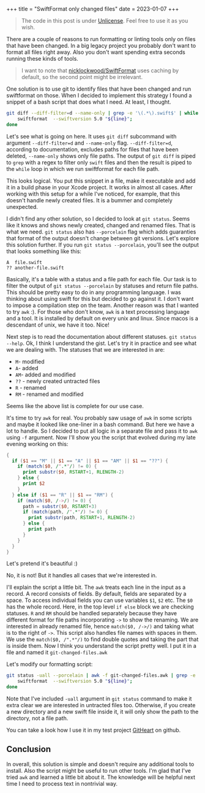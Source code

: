 +++
title = "SwiftFormat only changed files"
date = 2023-01-07
+++

> The code in this post is under [Unlicense](/licenses/unlicense.txt).
> Feel free to use it as you wish.

There are a couple of reasons to run formatting or linting tools only on files
that have been changed. In a big legacy project you probably don't want to
format all files right away. Also you don't want spending extra seconds running
these kinds of tools.

> I want to note that [nicklockwood/SwiftFormat](https://github.com/nicklockwood/SwiftFormat)
> uses caching by default, so the second point might be irrelevant. 

One solution is to use git to identify files that have been changed and run
swiftformat on those. When I decided to implement this strategy I found a
snippet of a bash script that does what I need. At least, I thought.

```bash
git diff --diff-filter=d --name-only | grep -e '\(.*\).swift$' | while read line; do
    swiftformat  --swiftversion 5.0 "${line}";
done
```

Let's see what is going on here. It uses `git diff` subcommand with argument
`--diff-filter=d` and `--name-only` flag. `--diff-filter=d`, according to
documentation, excludes paths for files that have been deleted, `--name-only`
shows only file paths. The output of `git diff` is piped to `grep` with a regex
to filter only `swift` files and then the result is piped to the `while` loop
in which we run swiftformat for each file path.

This looks logical. You put this snippet in a file, make it executable and
add it in a build phase in your Xcode project. It works in almost all cases.
After working with this setup for a while I've noticed, for example, that this
doesn't handle newly created files. It is a bummer and completely unexpected.

I didn't find any other solution, so I decided to look at `git status`. Seems
like it knows and shows newly created, changed and renamed files. That is what
we need. `git status` also has `--porcelain` flag which adds guaranties that
format of the output doesn't change between git versions. Let's explore this
solution further. If you run `git status --porcelain`, you'll see the output
that looks something like this:
```
A  file.swift
?? another-file.swift
```

Basically, it's a table with a status and a file path for each file. Our task
is to filter the output of `git status --porcelain` by statuses and return
file paths. This should be pretty easy to do in any programming language. I was
thinking about using swift for this but decided to go against it. I don't want
to impose a compilation step on the team. Another reason was that I wanted to
try `awk` :). For those who don't know, `awk` is a text processing language and
a tool. It is installed by default on every unix and linux. Since macos is a
descendant of unix, we have it too. Nice!

Next step is to read the documentation about different statuses. `git status
--help`.  Ok, I think I understand the gist. Let's try it in practice and see
what we are dealing with. The statuses that we are interested in are:
- `M`- modified
- `A`- added
- `AM`- added and modified
- `??` - newly created untracted files
- `R` - renamed
- `RM` - renamed and modified

Seems like the above list is complete for our use case.


It's time to try `awk` for real. You probably saw usage of `awk` in some
scripts and maybe it looked like one-liner in a bash command. But here we have
a lot to handle. So I decided to put all logic in a separate file and pass it
to `awk` using `-f` argument. Now I'll show you the script that evolved during
my late evening working on this:
```awk
{
  if ($1 == "M" || $1 == "A" || $1 == "AM" || $1 == "??") {
    if (match($0, /".*"/) != 0) {
      print substr($0, RSTART+1, RLENGTH-2)
    } else {
      print $2
    }
  } else if ($1 == "R" || $1 == "RM") {
    if (match($0, /->/) != 0) {
      path = substr($0, RSTART+3)
      if (match(path, /".*"/) != 0) {
        print substr(path, RSTART+1, RLENGTH-2)
      } else {
        print path
      }
    }
  }
}
```

Let's pretend it's beautiful :)

No, it is not! But it handles all cases that we're interested in.

I'll explain the script a little bit. The `awk` treats each line in the input
as a record. A record consists of fields. By default, fields are separated
by a space. To access individual fields you can use variables `$1`, `$2` etc.
The `$0` has the whole record. Here, in the top level `if else` block we are
checking statuses. `R` and `RM` should be handled separately because they have
different format for file paths incorporating `->` to show the renaming. We are
interested in already renamed file, hence `match($0, /->/)` and taking what is
to the right of `->`. This script also handles file names with spaces in them.
We use the `match($0, /".*"/)` to find double quotes and taking the part that
is inside them. Now I think you understand the script pretty well. I put it in
a file and named it `git-changed-files.awk`

Let's modify our formatting script:
```bash
git status -uall --porcelain | awk -f git-changed-files.awk | grep -e '\(.*\).swift$' | while read line; do
    swiftformat  --swiftversion 5.0 "${line}";
done
```

Note that I've included `-uall` argument in `git status` command to make it
extra clear we are interested in untracted files too. Otherwise, if you create
a new directory and a new swift file inside it, it will only show the path to
the directory, not a file path.

You can take a look how I use it in my test project
[GitHeart](https://github.com/zummenix/GitHeart) on github.

## Conclusion

In overall, this solution is simple and doesn't require any additional tools to
install. Also the script might be useful to run other tools. I'm glad that I've
tried `awk` and learned a little bit about it. The knowledge will be helpful
next time I need to process text in nontrivial way.
